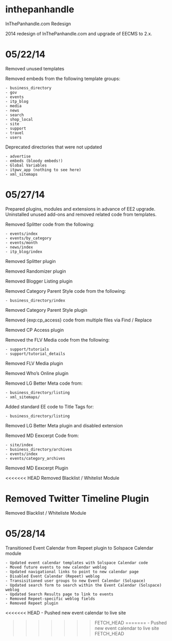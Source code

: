 inthepanhandle
==============

InThePanhandle.com Redesign

2014 redesign of InThePanhandle.com and upgrade of EECMS to 2.x.

05/22/14
==============

Removed unused templates

Removed embeds from the following template groups:
   
    - business_directory
    - gov
    - events
    - itp_blog
    - media
    - news
    - search
    - shop_local
    - site
    - support
    - travel
    - users

Deprecated directories that were not updated
    
    - advertise
    - embeds (bloody embeds!)
    - Global Variables
    - itpwv_app (nothing to see here)
    - xml_sitemaps

05/27/14
==============
Prepared plugins, modules and extensions in advance of EE2 upgrade. Uninstalled unused add-ons and removed related code from templates.

Removed Splitter code from the following:
   
    - events/index
    - events/by_category
    - events/month
    - news/index
    - itp_blog/index

Removed Splitter plugin

Removed Randomizer plugin

Removed Blogger Listing plugin

Removed Category Parent Style code from the following:
    
    - business_directory/index

Removed Category Parent Style plugin

Removed {exp:cp_access} code from multiple files via Find / Replace

Removed CP Access plugin

Removed the FLV Media code from the following:
    
    - support/tutorials
    - support/tutorial_details

Removed FLV Media plugin

Removed Who’s Online plugin

Removed LG Better Meta code from:
    
    - business_directory/listing
    - xml_sitemaps/

Added standard EE code to Title Tags for:

    - business_directory/listing

Removed LG Better Meta plugin and disabled extension

Removed MD Eexcerpt Code from:
    
    - site/index
    - business_directory/archives
    - events/index
    - events/category_archives

Removed MD Eexcerpt Plugin

<<<<<<< HEAD
Removed Blacklist / Whitelist Module

Removed Twitter Timeline Plugin
=======
Removed Blacklist / Whiteliste Module

05/28/14
==============

Transitioned Event Calendar from Repeet plugin to Solspace Calendar module

    - Updated event calendar templates with Solspace Calendar code
    - Moved future events to new calendar weblog
    - Updated navigational links to point to new calendar page
    - Disabled Event Calendar (Repeet) weblog
    - Transisitioned user groups to new Event Calendar (Solspace)
    - Updated search form to search within the Event Calendar (Solspace) weblog
    - Updated Search Results page to link to events
    - Removed Repeet-specific weblog fields
    - Removed Repeet plugin
<<<<<<< HEAD
    - Pushed new event calendar to live site
>>>>>>> FETCH_HEAD
=======
    - Pushed new event calendar to live site
>>>>>>> FETCH_HEAD
